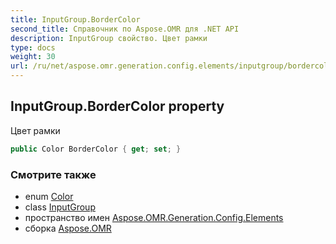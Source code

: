```yaml
---
title: InputGroup.BorderColor
second_title: Справочник по Aspose.OMR для .NET API
description: InputGroup свойство. Цвет рамки
type: docs
weight: 30
url: /ru/net/aspose.omr.generation.config.elements/inputgroup/bordercolor/
---
```

## InputGroup.BorderColor property

Цвет рамки

```csharp
public Color BorderColor { get; set; }
```

### Смотрите также

* enum [Color](../../../aspose.omr.generation/color/)
* class [InputGroup](../)
* пространство имен [Aspose.OMR.Generation.Config.Elements](../../inputgroup/)
* сборка [Aspose.OMR](../../../)



